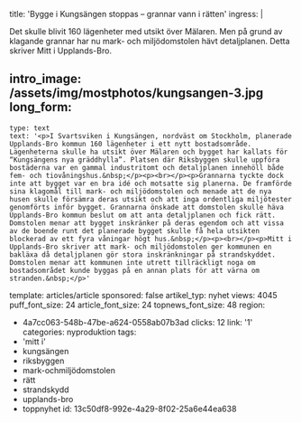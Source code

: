 title: 'Bygge i Kungsängen stoppas – grannar vann i rätten'
ingress: |
  <p>Det skulle blivit 160 lägenheter med utsikt över Mälaren. Men på grund av klagande grannar har nu mark- och miljödomstolen hävt detaljplanen. Detta skriver Mitt i Upplands-Bro.
  </p>
  
intro_image: /assets/img/mostphotos/kungsangen-3.jpg
long_form:
  -
    type: text
    text: '<p>I Svartsviken i Kungsängen, nordväst om Stockholm, planerade Upplands-Bro kommun 160 lägenheter i ett nytt bostadsområde. Lägenheterna skulle ha utsikt över Mälaren och bygget har kallats för “Kungsängens nya gräddhylla”. Platsen där Riksbyggen skulle uppföra bostäderna var en gammal industritomt och detaljplanen innehöll både fem- och tiovåningshus.&nbsp;</p><p><br></p><p>Grannarna tyckte dock inte att bygget var en bra idé och motsatte sig planerna. De framförde sina klagomål till mark- och miljödomstolen och menade att de nya husen skulle försämra deras utsikt och att inga ordentliga miljötester genomförts inför bygget. Grannarna önskade att domstolen skulle häva Upplands-Bro kommun beslut om att anta detaljplanen och fick rätt. Domstolen menar att bygget inskränker på deras egendom och att vissa av de boende runt det planerade bygget skulle få hela utsikten blockerad av ett fyra våningar högt hus.&nbsp;</p><p><br></p><p>Mitt i Upplands-Bro skriver att mark- och miljödomstolen ger kommunen en bakläxa då detaljplanen gör stora inskränkningar på strandskyddet. Domstolen menar att kommunen inte utrett tillräckligt noga om bostadsområdet kunde byggas på en annan plats för att värna om stranden.&nbsp;</p>'
template: articles/article
sponsored: false
artikel_typ: nyhet
views: 4045
puff_font_size: 24
article_font_size: 24
topnews_font_size: 48
region:
  - 4a7cc063-548b-47be-a624-0558ab07b3ad
clicks: 12
link: '1'
categories: nyproduktion
tags:
  - 'mitt i'
  - kungsängen
  - riksbyggen
  - mark-ochmiljödomstolen
  - rätt
  - strandskydd
  - upplands-bro
  - toppnyhet
id: 13c50df8-992e-4a29-8f02-25a6e44ea638

